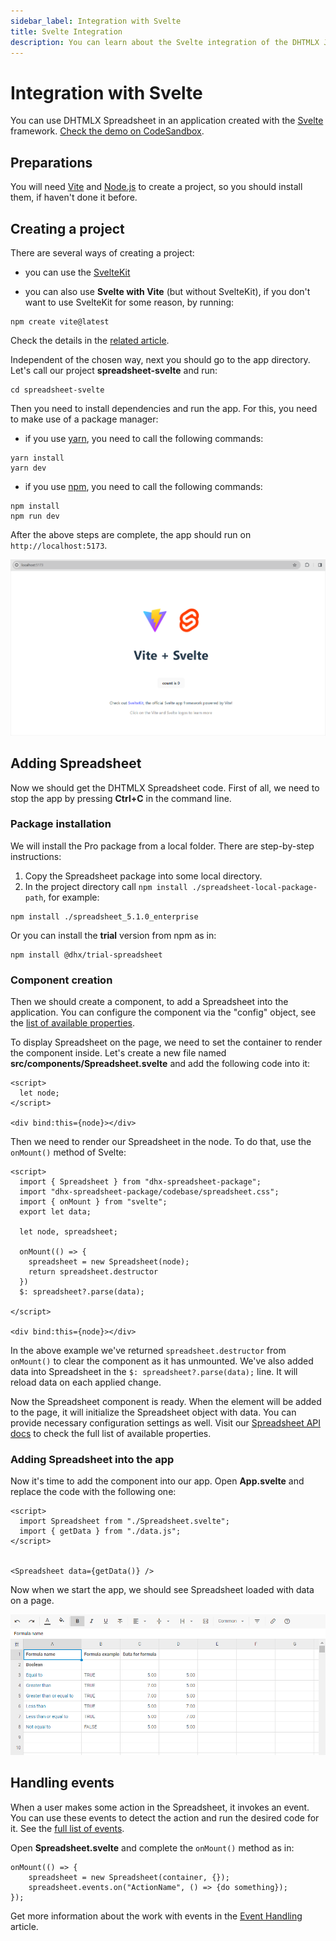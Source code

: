 ```yaml
---
sidebar_label: Integration with Svelte
title: Svelte Integration
description: You can learn about the Svelte integration of the DHTMLX JavaScript Spreadsheet library in the documentation. Browse developer guides and API reference, try out code examples and live demos, and download a free 30-day evaluation version of DHTMLX Spreadsheet.
---
```


# Integration with Svelte

You can use DHTMLX Spreadsheet in an application created with the [Svelte](https://svelte.dev/) framework. [Check the demo on CodeSandbox](https://codesandbox.io/p/devbox/dhtmlx-spreadsheet-with-svelte-wt5v34).

## Preparations

You will need [Vite](https://vitejs.dev/) and [Node.js](https://nodejs.org/en/) to create a project, so you should install them, if haven't done it before.

## Creating a project

There are several ways of creating a project: 

- you can use the [SvelteKit](https://kit.svelte.dev/)

- you can also use **Svelte with Vite** (but without SvelteKit), if you don't want to use SvelteKit for some reason, by running: 

~~~
npm create vite@latest
~~~

Check the details in the [related article](https://svelte.dev/docs/introduction#start-a-new-project-alternatives-to-sveltekit).

Independent of the chosen way, next you should go to the app directory. Let's call our project **spreadsheet-svelte** and run:

~~~
cd spreadsheet-svelte
~~~

Then you need to install dependencies and run the app. For this, you need to make use of a package manager:

- if you use [yarn](https://yarnpkg.com/), you need to call the following commands:

~~~
yarn install
yarn dev
~~~

- if you use [npm](https://www.npmjs.com/), you need to call the following commands:

~~~
npm install
npm run dev
~~~ 

After the above steps are complete, the app should run on `http://localhost:5173`.

![Svelte app running](assets/integrations/svelte_app_run.png) 


## Adding Spreadsheet

Now we should get the DHTMLX Spreadsheet code. First of all, we need to stop the app by pressing **Ctrl+C** in the command line.

### Package installation

We will install the Pro package from a local folder. There are step-by-step instructions:

1. Copy the Spreadsheet package into some local directory.
2. In the project directory call `npm install ./spreadsheet-local-package-path`, for example:

~~~
npm install ./spreadsheet_5.1.0_enterprise
~~~

Or you can install the **trial** version from npm as in:

~~~
npm install @dhx/trial-spreadsheet
~~~
	
### Component creation

Then we should create a component, to add a Spreadsheet into the application. You can configure the component via the "config" object, see the [list of available properties](spreadsheet/api/overview/properties_overview.md).

To display Spreadsheet on the page, we need to set the container to render the component inside. Let's create a new file named **src/components/Spreadsheet.svelte** and add the following code into it:

~~~svelte title="Spreadsheet.svelte"
<script>
  let node;
</script>

<div bind:this={node}></div>
~~~

Then we need to render our Spreadsheet in the node. To do that, use the `onMount()` method of Svelte:

~~~svelte title="Spreadsheet.svelte"
<script>
  import { Spreadsheet } from "dhx-spreadsheet-package";
  import "dhx-spreadsheet-package/codebase/spreadsheet.css";
  import { onMount } from "svelte";
  export let data;

  let node, spreadsheet;

  onMount(() => {
    spreadsheet = new Spreadsheet(node);
    return spreadsheet.destructor
  })
  $: spreadsheet?.parse(data);

</script>

<div bind:this={node}></div>
~~~
	
In the above example we've returned `spreadsheet.destructor` from `onMount()` to clear the component as it has unmounted. We've also added data into Spreadsheet in the `$: spreadsheet?.parse(data);` line. It will reload data on each applied change.

Now the Spreadsheet component is ready. When the element will be added to the page, it will initialize the Spreadsheet object with data. You can provide necessary configuration settings as well. Visit our [Spreadsheet API docs](spreadsheet/api/overview/properties_overview.md) to check the full list of available properties.

### Adding Spreadsheet into the app

Now it's time to add the component into our app. Open **App.svelte** and replace the code with the following one:

~~~svelte title="App.svelte"
<script>
  import Spreadsheet from "./Spreadsheet.svelte";
  import { getData } from "./data.js";
</script>


<Spreadsheet data={getData()} />
~~~

Now when we start the app, we should see Spreadsheet loaded with data on a page.

![Spreadsheet initialization](assets/integrations/svelte_spreadsheet_init.png) 

## Handling events

When a user makes some action in the Spreadsheet, it invokes an event. You can use these events to detect the action and run the desired code for it. See the [full list of events](spreadsheet/api/overview/events_overview.md).

Open **Spreadsheet.svelte** and complete the `onMount()` method as in:

~~~svelte title="Spreadsheet.svelte" 
onMount(() => {
    spreadsheet = new Spreadsheet(container, {});
    spreadsheet.events.on("ActionName", () => {do something});
});
~~~

Get more information about the work with events in the [Event Handling](spreadsheet/handling_events.md) article.
